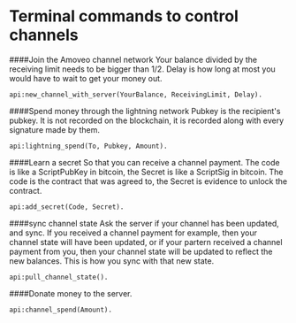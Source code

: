 Terminal commands to control channels
===============

####Join the Amoveo channel network
Your balance divided by the receiving limit needs to be bigger than 1/2. Delay is how long at most you would have to wait to get your money out.
```
api:new_channel_with_server(YourBalance, ReceivingLimit, Delay).
```

####Spend money through the lightning network
Pubkey is the recipient's pubkey. It is not recorded on the blockchain, it is recorded along with every signature made by them.
```
api:lightning_spend(To, Pubkey, Amount).
```

####Learn a secret
So that you can receive a channel payment.
The code is like a ScriptPubKey in bitcoin, the Secret is like a ScriptSig in bitcoin. The code is the contract that was agreed to, the Secret is evidence to unlock the contract.
```
api:add_secret(Code, Secret).
```

####sync channel state
Ask the server if your channel has been updated, and sync. If you received a channel payment for example, then your channel state will have been updated, or if your partern received a channel payment from you, then your channel state will be updated to reflect the new balances. This is how you sync with that new state.
```
api:pull_channel_state().
```

####Donate money to the server.
```
api:channel_spend(Amount).
```
